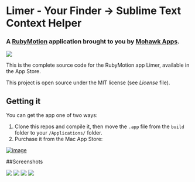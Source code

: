 # Limer - Your Finder -> Sublime Text Context Helper
### A [RubyMotion](http://www.rubymotion.com/) application brought to you by [Mohawk Apps](http://www.mohawkapps.com/).

![](https://raw.github.com/MohawkApps/Limer/master/art/Limer.iconset/icon_256x256.png)

This is the complete source code for the RubyMotion app Limer, available in the App Store.

This project is open source under the MIT license (see *License* file).

## Getting it

You can get the app one of two ways:

1. Clone this repos and compile it, then move the `.app` file from the `build` folder to your `/Applications/` folder.
2. Purchase it from the Mac App Store:

[![image](http://ax.phobos.apple.com.edgesuite.net/images/web/linkmaker/badge_appstore-lrg.gif)](https://itunes.apple.com/us/app/limer/id709514674?mt=12&at=10l4yY
)

##Screenshots

[![](https://raw.github.com/MohawkApps/Limer/master/marketing/Screenshots/1.0.0/small/1.png)](https://raw.github.com/MohawkApps/Limer/master/marketing/Screenshots/1.0.0/1.png)
[![](https://raw.github.com/MohawkApps/Limer/master/marketing/Screenshots/1.0.0/small/2.png)](https://raw.github.com/MohawkApps/Limer/master/marketing/Screenshots/1.0.0/2.png)
[![](https://raw.github.com/MohawkApps/Limer/master/marketing/Screenshots/1.0.0/small/3.png)](https://raw.github.com/MohawkApps/Limer/master/marketing/Screenshots/1.0.0/3.png)
[![](https://raw.github.com/MohawkApps/Limer/master/marketing/Screenshots/1.0.0/small/4.png)](https://raw.github.com/MohawkApps/Limer/marketing/master/Screenshots/1.0.0/4.png)

